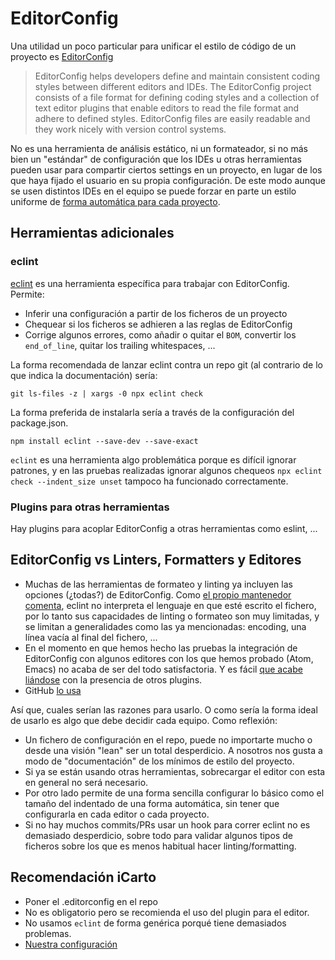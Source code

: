 # EditorConfig

Una utilidad un poco particular para unificar el estilo de código de un proyecto es [EditorConfig](http://editorconfig.org/)

> EditorConfig helps developers define and maintain consistent coding
> styles between different editors and IDEs. The EditorConfig project
> consists of a file format for defining coding styles and a
> collection of text editor plugins that enable editors to read the
> file format and adhere to defined styles. EditorConfig files are
> easily readable and they work nicely with version control systems.

No es una herramienta de análisis estático, ni un formateador, si no más bien un "estándar" de configuración que los IDEs u otras herramientas pueden usar para compartir ciertos settings en un proyecto, en lugar de los que haya fijado el usuario en su propia configuración. De este modo aunque se usen distintos IDEs en el equipo se puede forzar en parte un estilo uniforme de [forma automática para cada proyecto](http://treyhunner.com/2012/02/editorconfig/).

## Herramientas adicionales

### eclint

[eclint](https://github.com/jedmao/eclint) es una herramienta específica para trabajar con EditorConfig. Permite:

-   Inferir una configuración a partir de los ficheros de un proyecto
-   Chequear si los ficheros se adhieren a las reglas de EditorConfig
-   Corrige algunos errores, como añadir o quitar el `BOM`, convertir los `end_of_line`, quitar los trailing whitespaces, ...

La forma recomendada de lanzar eclint contra un repo git (al contrario de lo que indica la documentación) sería:

    git ls-files -z | xargs -0 npx eclint check

La forma preferida de instalarla sería a través de la configuración del package.json.

    npm install eclint --save-dev --save-exact

`eclint` es una herramienta algo problemática porque es difícil ignorar patrones, y en las pruebas realizadas ignorar algunos chequeos `npx eclint check --indent_size unset` tampoco ha funcionado correctamente.

### Plugins para otras herramientas

Hay plugins para acoplar EditorConfig a otras herramientas como eslint, ...

## EditorConfig vs Linters, Formatters y Editores

-   Muchas de las herramientas de formateo y linting ya incluyen las opciones (¿todas?) de EditorConfig. Como [el propio mantenedor comenta](https://github.com/jedmao/eclint/issues/43), eclint no interpreta el lenguaje en que esté escrito el fichero, por lo tanto sus capacidades de linting o formateo son muy limitadas, y se limitan a generalidades como las ya mencionadas: encoding, una línea vacía al final del fichero, ...
-   En el momento en que hemos hecho las pruebas la integración de EditorConfig con algunos editores con los que hemos probado (Atom, Emacs) no acaba de ser del todo satisfactoria. Y es fácil [que acabe liándose](https://github.com/Glavin001/atom-beautify/issues/533) con la presencia de otros plugins.
-   GitHub [lo usa](https://github.com/editorconfig/editorconfig.github.com/pull/48)

Así que, cuales serían las razones para usarlo. O como sería la forma ideal de usarlo es algo que debe decidir cada equipo. Como reflexión:

-   Un fichero de configuración en el repo, puede no importarte mucho o desde una visión "lean" ser un total desperdicio. A nosotros nos gusta a modo de "documentación" de los mínimos de estilo del proyecto.
-   Si ya se están usando otras herramientas, sobrecargar el editor con esta en general no será necesario.
-   Por otro lado permite de una forma sencilla configurar lo básico como el tamaño del indentado de una forma automática, sin tener que configurarla en cada editor o cada proyecto.
-   Si no hay muchos commits/PRs usar un hook para correr eclint no es demasiado desperdicio, sobre todo para validar algunos tipos de ficheros sobre los que es menos habitual hacer linting/formatting.

## Recomendación iCarto

-   Poner el .editorconfig en el repo
-   No es obligatorio pero se recomienda el uso del plugin para el editor.
-   No usamos `eclint` de forma genérica porqué tiene demasiados problemas.
-   [Nuestra configuración](https://gitlab.com/icarto/ikdb/blob/master/estilo_codigo/herramientas_scaffolder/.editorconfig)


